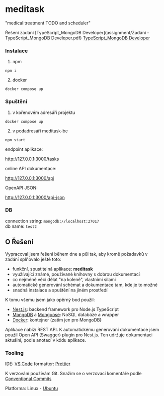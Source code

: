 # meditask

"medical treatment TODO and scheduler"

Řešení zadání [TypeScript_MongoDB Developer](assignment/Zadání - TypeScript_MongoDB Developer.pdf)
[TypeScript_MongoDB Developer](assignment/Zadání_TypeScript_MongoDB_Developer.pdf)

### Instalace

1. npm

```
npm i
```

2. docker

```
docker compose up
```

### Spuštění

1. v kořenovém adresáři projektu

```
docker compose up
```

2. v podadresáři meditask-be

```
npm start
```

endpoint aplikace:

http://127.0.0.1:3000/tasks

online API dokumentace:

http://127.0.0.1:3000/api

OpenAPI JSON:

http://127.0.0.1:3000/api-json

### DB

connection string: `mongodb://localhost:27017`  
db name: `test2`

## O Řešení

Vypracoval jsem řešení během dne a půl tak, aby kromě požadavků v zadání splňovalo ještě toto:

- funkční, spustitelná aplikace: **meditask**
- využívající známé, používané knihovny s dobrou dokumentací
- co nejméně věcí dělat "na koleně", vlastními silami
- automatické generování schémat a dokumentace tam, kde je to možné
- snadná instalace a spuštění na jiném prostředí

K tomu všemu jsem jako opěrný bod použil:

- [Nest.js](https://nestjs.com/): backend framework pro Node.js TypeScript
- [MongoDB](https://www.mongodb.com/) a [Mongoose](https://mongoosejs.com/docker): NoSQL databáze a wrapper
- [Docker](https://www.docker.com/): kontejner (zatím jen pro MongoDB)

Aplikace nabízí REST API. K automatickému generování dokumentace jsem použil Open API (Swagger) plugin pro Nest.js. Ten udržuje dokumentaci aktuální, podle anotací v kódu aplikace.

### Tooling

IDE: [VS Code](https://code.visualstudio.com/)
formatter: [Prettier](https://prettier.io/)

K verzování používám Git. Snažím se o verzovací komentáře podle [Conventional Commits](https://www.conventionalcommits.org)

Platforma: Linux - [Ubuntu](https://ubuntu.com/)
